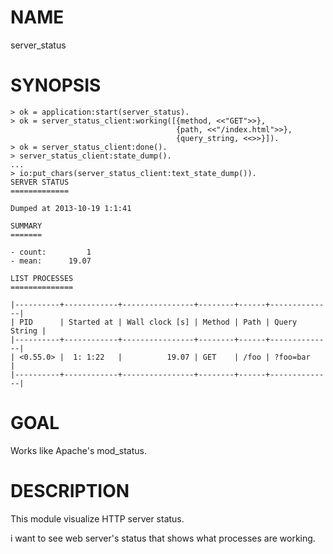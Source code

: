 NAME
====

server_status

SYNOPSIS
========

    > ok = application:start(server_status).
    > ok = server_status_client:working([{method, <<"GET">>},
                                         {path, <<"/index.html">>},
                                         {query_string, <<>>}]).
    > ok = server_status_client:done().
    > server_status_client:state_dump().
    ...
    > io:put_chars(server_status_client:text_state_dump()).
    SERVER STATUS
    =============

    Dumped at 2013-10-19 1:1:41

    SUMMARY
    =======

    - count:         1
    - mean:      19.07

    LIST PROCESSES
    ==============

    |----------+------------+----------------+--------+------+--------------|
    | PID      | Started at | Wall clock [s] | Method | Path | Query String |
    |----------+------------+----------------+--------+------+--------------|
    | <0.55.0> |  1: 1:22   |          19.07 | GET    | /foo | ?foo=bar     |
    |----------+------------+----------------+--------+------+--------------|

GOAL
====

Works like Apache's mod_status.

DESCRIPTION
===========

This module visualize HTTP server status.

i want to see web server's status that shows what processes are working.
